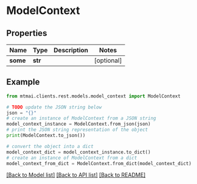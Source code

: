 # ModelContext


## Properties

Name | Type | Description | Notes
------------ | ------------- | ------------- | -------------
**some** | **str** |  | [optional] 

## Example

```python
from mtmai.clients.rest.models.model_context import ModelContext

# TODO update the JSON string below
json = "{}"
# create an instance of ModelContext from a JSON string
model_context_instance = ModelContext.from_json(json)
# print the JSON string representation of the object
print(ModelContext.to_json())

# convert the object into a dict
model_context_dict = model_context_instance.to_dict()
# create an instance of ModelContext from a dict
model_context_from_dict = ModelContext.from_dict(model_context_dict)
```
[[Back to Model list]](../README.md#documentation-for-models) [[Back to API list]](../README.md#documentation-for-api-endpoints) [[Back to README]](../README.md)



